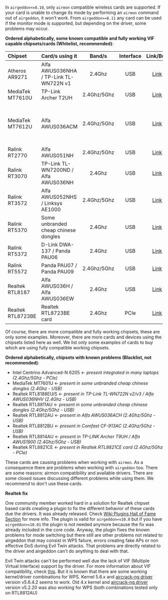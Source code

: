 In `airgeddon<=8.10`, only `airmon` compatible wireless cards are supported. If your card is unable to change its mode by performing an `airmon` command out of `airgeddon`, it won't work. From `airgeddon>=8.11` any card can be used if the monitor mode is supported, but depending on the driver, some problems may occur.

__Ordered alphabetically, some known compatible and fully working VIF capable chipsets/cards (Whitelist, recommended)__:

Chipset | Card/s using it | Band/s | Interface | Link/Buy | Additional comments
:-------|:--------------------------------|:------:|:---------:|:-----------:|:-------------------
Atheros AR9271 | Alfa AWUS036NHA / TP-Link TL-WN722N v1 | 2.4Ghz | USB | [Link](https://www.amazon.com/gp/product/B004Y6MIXS/ref=as_li_tl?ie=UTF8&camp=1789&creative=9325&creativeASIN=B004Y6MIXS&linkCode=as2&tag=airgeddon-20&linkId=37cb2a63ac233903fc710e3f45abd136) | 
MediaTek MT7610U | TP-Link Archer T2UH | 2.4Ghz/5Ghz | USB | [Link](https://www.amazon.com/gp/product/B00P115WMY/ref=as_li_tl?ie=UTF8&camp=1789&creative=9325&creativeASIN=B00P115WMY&linkCode=as2&tag=airgeddon-20&linkId=a46b257e7b4bc10735108273e1c856ac) | 
MediaTek MT7612U | Alfa AWUS036ACM | 2.4Ghz/5Ghz | USB | [Link](https://www.amazon.com/gp/product/B08BJS8FXD/ref=as_li_tl?ie=UTF8&camp=1789&creative=9325&creativeASIN=B08BJS8FXD&linkCode=as2&tag=airgeddon-20&linkId=56edb5c5dfe7fe46c71584731ad0c443) | Not recommended for Virtual Machines, only Native Linux. Recommended kernel >= 5.3 . For Rpi 2/3 run this command to get it working ```echo "options mt76_usb disable_usb_sg=1" > /etc/modprobe.d/mt76_usb.conf``` 
Ralink RT2770 | Alfa AWUS051NH | 2.4Ghz/5Ghz | USB | [Link](https://www.amazon.com/gp/product/B00286CNKO/ref=as_li_tl?ie=UTF8&camp=1789&creative=9325&creativeASIN=B00286CNKO&linkCode=as2&tag=airgeddon-20&linkId=20c4294ac6766fe7c00f9858fddfdf29) | 
Ralink RT3070 | TP-Link TL-WN7200ND / Alfa AWUS036NH | 2.4Ghz | USB | [Link](https://www.amazon.com/gp/product/B016I6DJ5C/ref=as_li_tl?ie=UTF8&camp=1789&creative=9325&creativeASIN=B016I6DJ5C&linkCode=as2&tag=airgeddon-20&linkId=722e094489dbd782d02eed9fb1a172b3) | 
Ralink RT3572 | Alfa AWUS052NHS / Linksys AE1000 | 2.4Ghz/5Ghz | USB | [Link](https://www.amazon.com/gp/product/B003B20F5E/ref=as_li_tl?ie=UTF8&camp=1789&creative=9325&creativeASIN=B003B20F5E&linkCode=as2&tag=airgeddon-20&linkId=d79f0804ba9e6bb7cf17da395e846f58) | 
Ralink RT5370 | Some unbranded cheap chinese dongles | 2.4Ghz | USB | [Link](https://www.amazon.com/gp/product/B015TCA2EM/ref=as_li_tl?ie=UTF8&camp=1789&creative=9325&creativeASIN=B015TCA2EM&linkCode=as2&tag=airgeddon-20&linkId=868a98c47f44901f1e8ce025715a7128) | 
Ralink RT5372 | D-Link DWA-137 / Panda PAU06 | 2.4Ghz | USB | [Link](https://www.amazon.com/gp/product/B00JDVRCI0/ref=as_li_tl?ie=UTF8&camp=1789&creative=9325&creativeASIN=B00JDVRCI0&linkCode=as2&tag=airgeddon-20&linkId=8443ac110dc1d471411b8505cd0728bc) | 
Ralink RT5572 | Panda PAU07 / Panda PAU09 | 2.4Ghz/5Ghz| USB | [Link](https://www.amazon.com/gp/product/B01LY35HGO/ref=as_li_tl?ie=UTF8&camp=1789&creative=9325&creativeASIN=B01LY35HGO&linkCode=as2&tag=airgeddon-20&linkId=bd3d75a045577ef11ea17ccb3fe2cb2c) | 
Realtek RTL8187 | Alfa AWUS036H / Alfa AWUS036EW | 2.4Ghz | USB | [Link](https://www.amazon.com/gp/product/B003V0I22O/ref=as_li_tl?ie=UTF8&camp=1789&creative=9325&creativeASIN=B003V0I22O&linkCode=as2&tag=airgeddon-20&linkId=d185d31be9bfae4a2b262771a96f050e) | May require patched driver
Realtek RTL8723BE | Realtek RTL8723BE card | 2.4Ghz | PCIe | [Link](https://www.amazon.com/gp/product/B00URB0HEQ/ref=as_li_tl?ie=UTF8&camp=1789&creative=9325&creativeASIN=B00URB0HEQ&linkCode=as2&tag=airgeddon-20&linkId=5530b8ee2a6c6f2aafa8630dbb70a2ad) | 

Of course, there are more compatible and fully working chipsets, these are only some examples. Moreover, there are more cards and devices using the chipsets listed here as well. We list only some examples of cards to buy which are using fully compatible working chipsets.

__Ordered alphabetically, chipsets with known problems (Blacklist, not recommended)__:

 - Intel Centrino Advanced-N 6205 <- _present integrated in many laptops (2.4Ghz/5Ghz - PCIe)_
 - MediaTek MT7601U <- _present in some unbranded cheap chinese dongles (2.4Ghz - USB)_
 - Realtek RTL8188EU/S <- _present in TP-Link TL-WN722N v2/v3 / Alfa AWUS036NHV (2.4Ghz - USB)_
 - Realtek RTL8811AU <- _present in some unbranded cheap chinese dongles (2.4Ghz/5Ghz - USB)_
 - Realtek RTL8812AU <- _present in Alfa AWUS036ACH (2.4Ghz/5Ghz - USB)_
 - Realtek RTL8812BU <- _present in Comfast CF-913AC (2.4Ghz/5Ghz - USB)_
 - Realtek RTL8814AU <- _present in TP-LINK Archer T9UH / Alfa AWUS1900 (2.4Ghz/5Ghz - USB)_
 - Realtek RTL8821CE <- _present in Realtek RTL8821CE card (2.4Ghz/5Ghz - PCIe)_

These cards are causing problems when working with `airmon`. As a consequence there are problems when working with `airgeddon` too. There are some reasons: airmon compatibility and available drivers. There are some closed issues discussing different problems while using them. We recommend to don't use these cards.

__Realtek fix__

One community member worked hard in a solution for Realtek chipset based cards creating a plugin to fix the different behavior of these cards due the drivers. It was already released. Check [Wiki Plugins Hall of Fame Section] for more info. The plugin is valid for `airgeddon=v10.0` but if you have `airgeddon>=10.01` the plugin is not needed anymore because the fix was already included in the core code. Anyway, the plugin fixes the known problems for mode switching but there still are other problems not related to airgeddon that may consist in WPS failure, errors creating fake APs or non effective DoS during Evil Twin attacks. That problems are directly related to the driver and airgeddon can't do anything to deal with that.

Evil Twin attacks can't be performed well due the lack of VIF (Multiple Virtual Interface) support by the driver. For more information about VIF compatibility, check [this](https://github.com/v1s1t0r1sh3r3/airgeddon/wiki/FAQ%20&%20Troubleshooting#my-fake-ap-is-not-working-on-any-evil-twin-attack-why). But it is known that there are some working kernel/driver combinations for WPS. Kernel 5.6.x and [aircrack-ng driver](https://github.com/aircrack-ng/rtl8812au) version v5.6.4.2 seems to work. Old 4.x kernel and [aircrack-ng driver](https://github.com/aircrack-ng/rtl8812au) version v5.2.20 was also working for WPS (both combinations tested only on RTL8812AU)

[Wiki Plugins Hall of Fame Section]: https://github.com/v1s1t0r1sh3r3/airgeddon/wiki/Plugins%20Hall%20of%20Fame
